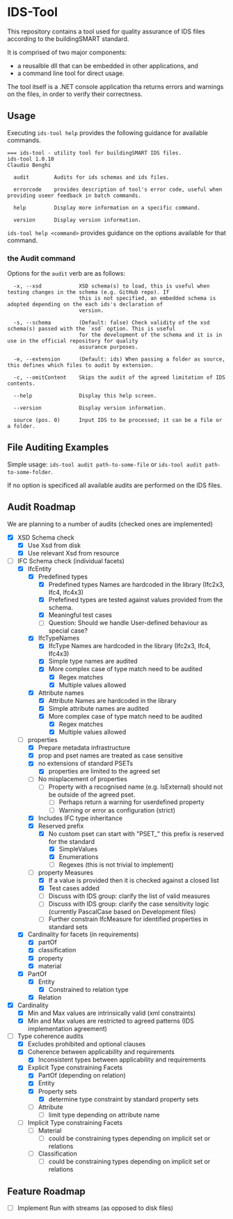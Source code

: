 # IDS-Tool

This repository contains a tool used for quality assurance of IDS files according to the buildingSMART standard.

It is comprised of two major components:

- a reusalble dll that can be embedded in other applications, and 
- a command line tool for direct usage.

The tool itself is a .NET console application tha returns errors and warnings
on the files, in order to verify their correctness.

## Usage

Executing `ids-tool help` provides the following guidance for available commands.

```
=== ids-tool - utility tool for buildingSMART IDS files.
ids-tool 1.0.10
Claudio Benghi

  audit        Audits for ids schemas and ids files.

  errorcode    provides description of tool's error code, useful when providing useer feedback in batch commands.

  help         Display more information on a specific command.

  version      Display version information.
```

`ids-tool help <command>` provides guidance on the options available for that command.

### the Audit command

Options for the `audit` verb are as follows:

```
  -x, --xsd            XSD schema(s) to load, this is useful when testing changes in the schema (e.g. GitHub repo). If
                       this is not specified, an embedded schema is adopted depending on the each ids's declaration of
                       version.

  -s, --schema         (Default: false) Check validity of the xsd schema(s) passed with the `xsd` option. This is useful
                       for the development of the schema and it is in use in the official repository for quality
                       assurance purposes.

  -e, --extension      (Default: ids) When passing a folder as source, this defines which files to audit by extension.

  -c, --omitContent    Skips the audit of the agreed limitation of IDS contents.

  --help               Display this help screen.

  --version            Display version information.

  source (pos. 0)      Input IDS to be processed; it can be a file or a folder.
```

## File Auditing Examples

Simple usage: `ids-tool audit path-to-some-file` or `ids-tool audit path-to-some-folder`.

If no option is specificed all available audits are performed on the IDS files.

## Audit Roadmap

We are planning to a number of audits (checked ones are implemented)

- [x] XSD Schema check
  - [x] Use Xsd from disk
  - [x] Use relevant Xsd from resource
- [ ] IFC Schema check (individual facets)
  - [x] IfcEntity
    - [x] Predefined types
      - [x] Predefined types Names are hardcoded in the library (Ifc2x3, Ifc4, Ifc4x3)
      - [x] Prefefined types are tested against values provided from the schema.
      - [x] Meaningful test cases
      - [ ] Question: Should we handle User-defined behaviour as special case?
    - [x] IfcTypeNames
      - [x] IfcType Names are hardcoded in the library (Ifc2x3, Ifc4, Ifc4x3)
      - [x] Simple type names are audited
      - [x] More complex case of type match need to be audited
        - [x] Regex matches
        - [x] Multiple values allowed
    - [x] Attribute names
      - [x] Attribute Names are hardcoded in the library
      - [x] Simple attribute names are audited
      - [x] More complex case of type match need to be audited
        - [x] Regex matches
        - [x] Multiple values allowed	
  - [ ] properties 
    - [x] Prepare metadata infrastructure
    - [x] prop and pset names are treated as case sensitive
    - [x] no extensions of standard PSETs
      - [x] properties are limited to the agreed set
    - [ ] No misplacement of properties
      - [ ] Property with a recognised name (e.g. IsExternal) should not be outside of the agreed pset.
        - [ ] Perhaps return a warning for userdefined property
        - [ ] Warning or error as configuration (strict)
    - [x] Includes IFC type inheritance
    - [x] Reserved prefix
      - [x] No custom pset can start with "PSET_" this prefix is reserved for the standard
        - [x] SimpleValues
        - [x] Enumerations
        - [ ] Regexes (this is not trivial to implement)
    - [ ] property Measures
      - [x] If a value is provided then it is checked against a closed list
      - [x] Test cases added
      - [ ] Discuss with IDS group: clarify the list of valid measures 
      - [ ] Discuss with IDS group: clarify the case sensitivity logic (currently PascalCase based on Development files)
      - [ ] Further constrain IfcMeasure for identified properties in standard sets
  - [x] Cardinality for facets (in requirements)
    - [x] partOf
    - [x] classification
    - [x] property
    - [x] material  
  - [x] PartOf
    - [x] Entity
      - [x] Constrained to relation type
    - [x] Relation
- [x] Cardinality
  - [x] Min and Max values are intrinsically valid (xml constraints)
  - [x] Min and Max values are restricted to agreed patterns (IDS implementation agreement)
- [ ] Type coherence audits
  - [x] Excludes prohibited and optional clauses
  - [x] Coherence between applicability and requirements
    - [x] Inconsistent types between applicability and requirements
  - [x] Explicit Type constraining Facets
    - [x] PartOf (depending on relation)
    - [x] Entity
    - [x] Property sets
      - [x] determine type constraint by standard property sets
    - [ ] Attribute
      - [ ] limit type depending on attribute name
  - [ ] Implicit Type constraining Facets
    - [ ] Material
      - [ ] could be constraining types depending on implicit set or relations
    - [ ] Classification
      - [ ] could be constraining types depending on implicit set or relations

## Feature Roadmap

- [ ] Implement Run with streams (as opposed to disk files)
